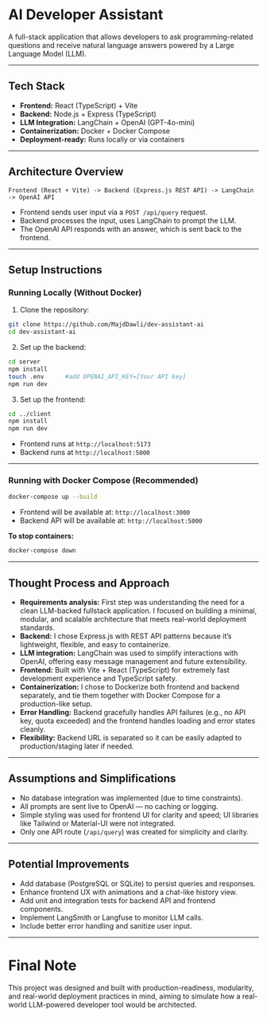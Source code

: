 # AI Developer Assistant

A full-stack application that allows developers to ask programming-related questions and receive natural language answers powered by a Large Language Model (LLM).

---

## Tech Stack

- **Frontend:** React (TypeScript) + Vite
- **Backend:** Node.js + Express (TypeScript)
- **LLM Integration:** LangChain + OpenAI (GPT-4o-mini)
- **Containerization:** Docker + Docker Compose
- **Deployment-ready:** Runs locally or via containers

---

## Architecture Overview

```
Frontend (React + Vite) -> Backend (Express.js REST API) -> LangChain -> OpenAI API
```

- Frontend sends user input via a `POST /api/query` request.
- Backend processes the input, uses LangChain to prompt the LLM.
- The OpenAI API responds with an answer, which is sent back to the frontend.

---

## Setup Instructions

### Running Locally (Without Docker)

1. Clone the repository:

```bash
git clone https://github.com/MajdDawli/dev-assistant-ai
cd dev-assistant-ai
```

2. Set up the backend:

```bash
cd server
npm install
touch .env      #add OPENAI_API_KEY=[Your API key]
npm run dev
```

3. Set up the frontend:

```bash
cd ../client
npm install
npm run dev
```

- Frontend runs at `http://localhost:5173`
- Backend runs at `http://localhost:5000`

---

### Running with Docker Compose (Recommended)

```bash
docker-compose up --build
```

- Frontend will be available at: `http://localhost:3000`
- Backend API will be available at: `http://localhost:5000`

**To stop containers:**

```bash
docker-compose down
```

---

## Thought Process and Approach

- **Requirements analysis:** First step was understanding the need for a clean LLM-backed fullstack application. I focused on building a minimal, modular, and scalable architecture that meets real-world deployment standards.
- **Backend:** I chose Express.js with REST API patterns because it’s lightweight, flexible, and easy to containerize.
- **LLM integration:** LangChain was used to simplify interactions with OpenAI, offering easy message management and future extensibility.
- **Frontend:** Built with Vite + React (TypeScript) for extremely fast development experience and TypeScript safety.
- **Containerization:** I chose to Dockerize both frontend and backend separately, and tie them together with Docker Compose for a production-like setup.
- **Error Handling:** Backend gracefully handles API failures (e.g., no API key, quota exceeded) and the frontend handles loading and error states cleanly.
- **Flexibility:** Backend URL is separated so it can be easily adapted to production/staging later if needed.

---

## Assumptions and Simplifications

- No database integration was implemented (due to time constraints).
- All prompts are sent live to OpenAI — no caching or logging.
- Simple styling was used for frontend UI for clarity and speed; UI libraries like Tailwind or Material-UI were not integrated.
- Only one API route (`/api/query`) was created for simplicity and clarity.

---

## Potential Improvements

- Add database (PostgreSQL or SQLite) to persist queries and responses.
- Enhance frontend UX with animations and a chat-like history view.
- Add unit and integration tests for backend API and frontend components.
- Implement LangSmith or Langfuse to monitor LLM calls.
- Include better error handling and sanitize user input.


---

# Final Note

This project was designed and built with production-readiness, modularity, and real-world deployment practices in mind, aiming to simulate how a real-world LLM-powered developer tool would be architected.
